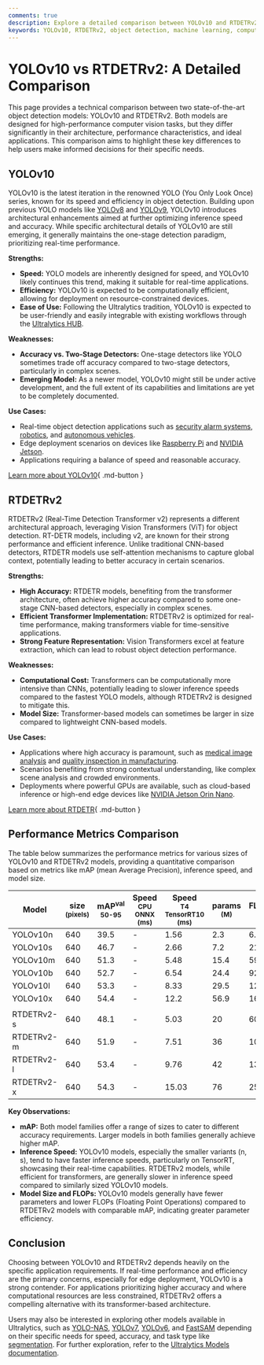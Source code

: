 ```yaml
---
comments: true
description: Explore a detailed comparison between YOLOv10 and RTDETRv2, two leading object detection models. Learn about their strengths, weaknesses, and use cases.
keywords: YOLOv10, RTDETRv2, object detection, machine learning, computer vision, YOLOv8, YOLO models, transformers, real-time object detection, model comparison
---
```


# YOLOv10 vs RTDETRv2: A Detailed Comparison

<script async src="https://cdn.jsdelivr.net/npm/chart.js@latest/dist/chart.min.js"></script>
<script defer src="../../javascript/benchmark.js"></script>

<canvas id="modelComparisonChart" width="1024" height="400" active-models='["YOLOv10", "RTDETRv2"]'></canvas>

This page provides a technical comparison between two state-of-the-art object detection models: YOLOv10 and RTDETRv2. Both models are designed for high-performance computer vision tasks, but they differ significantly in their architecture, performance characteristics, and ideal applications. This comparison aims to highlight these key differences to help users make informed decisions for their specific needs.

## YOLOv10

YOLOv10 is the latest iteration in the renowned YOLO (You Only Look Once) series, known for its speed and efficiency in object detection. Building upon previous YOLO models like [YOLOv8](https://docs.ultralytics.com/models/yolov8/) and [YOLOv9](https://docs.ultralytics.com/models/yolov9/), YOLOv10 introduces architectural enhancements aimed at further optimizing inference speed and accuracy. While specific architectural details of YOLOv10 are still emerging, it generally maintains the one-stage detection paradigm, prioritizing real-time performance.

**Strengths:**

- **Speed:** YOLO models are inherently designed for speed, and YOLOv10 likely continues this trend, making it suitable for real-time applications.
- **Efficiency:** YOLOv10 is expected to be computationally efficient, allowing for deployment on resource-constrained devices.
- **Ease of Use:** Following the Ultralytics tradition, YOLOv10 is expected to be user-friendly and easily integrable with existing workflows through the [Ultralytics HUB](https://www.ultralytics.com/hub).

**Weaknesses:**

- **Accuracy vs. Two-Stage Detectors:** One-stage detectors like YOLO sometimes trade off accuracy compared to two-stage detectors, particularly in complex scenes.
- **Emerging Model:** As a newer model, YOLOv10 might still be under active development, and the full extent of its capabilities and limitations are yet to be completely documented.

**Use Cases:**

- Real-time object detection applications such as [security alarm systems](https://docs.ultralytics.com/guides/security-alarm-system/), [robotics](https://www.ultralytics.com/glossary/robotics), and [autonomous vehicles](https://www.ultralytics.com/solutions/ai-in-self-driving).
- Edge deployment scenarios on devices like [Raspberry Pi](https://docs.ultralytics.com/guides/raspberry-pi/) and [NVIDIA Jetson](https://docs.ultralytics.com/guides/nvidia-jetson/).
- Applications requiring a balance of speed and reasonable accuracy.

[Learn more about YOLOv10](https://docs.ultralytics.com/models/yolov10/){ .md-button }

## RTDETRv2

RTDETRv2 (Real-Time Detection Transformer v2) represents a different architectural approach, leveraging Vision Transformers (ViT) for object detection. RT-DETR models, including v2, are known for their strong performance and efficient inference. Unlike traditional CNN-based detectors, RTDETR models use self-attention mechanisms to capture global context, potentially leading to better accuracy in certain scenarios.

**Strengths:**

- **High Accuracy:** RTDETR models, benefiting from the transformer architecture, often achieve higher accuracy compared to some one-stage CNN-based detectors, especially in complex scenes.
- **Efficient Transformer Implementation:** RTDETRv2 is optimized for real-time performance, making transformers viable for time-sensitive applications.
- **Strong Feature Representation:** Vision Transformers excel at feature extraction, which can lead to robust object detection performance.

**Weaknesses:**

- **Computational Cost:** Transformers can be computationally more intensive than CNNs, potentially leading to slower inference speeds compared to the fastest YOLO models, although RTDETRv2 is designed to mitigate this.
- **Model Size:** Transformer-based models can sometimes be larger in size compared to lightweight CNN-based models.

**Use Cases:**

- Applications where high accuracy is paramount, such as [medical image analysis](https://www.ultralytics.com/glossary/medical-image-analysis) and [quality inspection in manufacturing](https://www.ultralytics.com/blog/quality-inspection-in-manufacturing-traditional-vs-deep-learning-methods).
- Scenarios benefiting from strong contextual understanding, like complex scene analysis and crowded environments.
- Deployments where powerful GPUs are available, such as cloud-based inference or high-end edge devices like [NVIDIA Jetson Orin Nano](https://www.ultralytics.com/blog/ultralytics-yolo11-on-nvidia-jetson-orin-nano-super-fast-and-efficient).

[Learn more about RTDETR](https://docs.ultralytics.com/models/rtdetr/){ .md-button }

## Performance Metrics Comparison

The table below summarizes the performance metrics for various sizes of YOLOv10 and RTDETRv2 models, providing a quantitative comparison based on metrics like mAP (mean Average Precision), inference speed, and model size.

| Model      | size<br><sup>(pixels) | mAP<sup>val<br>50-95 | Speed<br><sup>CPU ONNX<br>(ms) | Speed<br><sup>T4 TensorRT10<br>(ms) | params<br><sup>(M) | FLOPs<br><sup>(B) |
| ---------- | --------------------- | -------------------- | ------------------------------ | ----------------------------------- | ------------------ | ----------------- |
| YOLOv10n   | 640                   | 39.5                 | -                              | 1.56                                | 2.3                | 6.7               |
| YOLOv10s   | 640                   | 46.7                 | -                              | 2.66                                | 7.2                | 21.6              |
| YOLOv10m   | 640                   | 51.3                 | -                              | 5.48                                | 15.4               | 59.1              |
| YOLOv10b   | 640                   | 52.7                 | -                              | 6.54                                | 24.4               | 92.0              |
| YOLOv10l   | 640                   | 53.3                 | -                              | 8.33                                | 29.5               | 120.3             |
| YOLOv10x   | 640                   | 54.4                 | -                              | 12.2                                | 56.9               | 160.4             |
|            |                       |                      |                                |                                     |                    |                   |
| RTDETRv2-s | 640                   | 48.1                 | -                              | 5.03                                | 20                 | 60                |
| RTDETRv2-m | 640                   | 51.9                 | -                              | 7.51                                | 36                 | 100               |
| RTDETRv2-l | 640                   | 53.4                 | -                              | 9.76                                | 42                 | 136               |
| RTDETRv2-x | 640                   | 54.3                 | -                              | 15.03                               | 76                 | 259               |

**Key Observations:**

- **mAP:** Both model families offer a range of sizes to cater to different accuracy requirements. Larger models in both families generally achieve higher mAP.
- **Inference Speed:** YOLOv10 models, especially the smaller variants (n, s), tend to have faster inference speeds, particularly on TensorRT, showcasing their real-time capabilities. RTDETRv2 models, while efficient for transformers, are generally slower in inference speed compared to similarly sized YOLOv10 models.
- **Model Size and FLOPs:** YOLOv10 models generally have fewer parameters and lower FLOPs (Floating Point Operations) compared to RTDETRv2 models with comparable mAP, indicating greater parameter efficiency.

## Conclusion

Choosing between YOLOv10 and RTDETRv2 depends heavily on the specific application requirements. If real-time performance and efficiency are the primary concerns, especially for edge deployment, YOLOv10 is a strong contender. For applications prioritizing higher accuracy and where computational resources are less constrained, RTDETRv2 offers a compelling alternative with its transformer-based architecture.

Users may also be interested in exploring other models available in Ultralytics, such as [YOLO-NAS](https://docs.ultralytics.com/models/yolo-nas/), [YOLOv7](https://docs.ultralytics.com/models/yolov7/), [YOLOv6](https://docs.ultralytics.com/models/yolov6/), and [FastSAM](https://docs.ultralytics.com/models/fast-sam/) depending on their specific needs for speed, accuracy, and task type like [segmentation](https://docs.ultralytics.com/tasks/segment/). For further exploration, refer to the [Ultralytics Models documentation](https://docs.ultralytics.com/models/).

